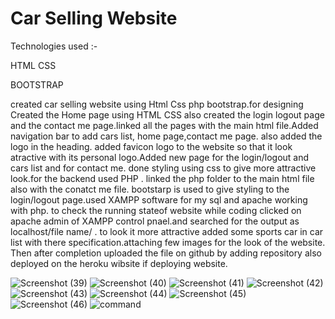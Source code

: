 # Car Selling Website

Technologies used :-

 HTML
 CSS
 

 BOOTSTRAP
 



 created car selling website using Html Css php bootstrap.for designing Created the Home page using HTML CSS also created the login logout page and the contact me page.linked all the pages with the main html file.Added navigation bar to add cars list, home page,contact me page. also added the logo in the heading.
 added favicon logo to the website so that it look atractive with its personal logo.Added new page for the login/logout and cars list and for contact me.
 done styling using css to give more attractive look.for the backend used PHP . linked the php folder to the main html file also with the conatct me file.
 bootstarp is used to give styling to the login/logout page.used XAMPP software for my sql and apache working with php. to check the running stateof website while coding clicked on apache admin of XAMPP control pnael.and searched for the output as localhost/file name/ .
 to look it more attractive added some sports car in car list with there specification.attaching few images for the look of the website.
 Then after completion uploaded the file on github by adding repository also deployed on the heroku wibsite if deploying website.
 
 
![Screenshot (39)](https://user-images.githubusercontent.com/84314285/182299491-391fc708-b901-4847-85e7-2051b3a4b18d.png)
![Screenshot (40)](https://user-images.githubusercontent.com/84314285/182299502-9aee3bc1-c9fc-4498-ab14-84d0e5d8f57f.png)
![Screenshot (41)](https://user-images.githubusercontent.com/84314285/182299505-8b4c165f-1c47-462d-83d9-a6136fd84f49.png)
![Screenshot (42)](https://user-images.githubusercontent.com/84314285/182299511-ff13407f-62ba-4866-ad43-18de52cc60fd.png)
![Screenshot (43)](https://user-images.githubusercontent.com/84314285/182299517-3a85821d-797c-4743-b72f-77b35024f5da.png)
![Screenshot (44)](https://user-images.githubusercontent.com/84314285/182299556-d74183f4-0778-425f-b4bd-56cf30be3187.png)
![Screenshot (45)](https://user-images.githubusercontent.com/84314285/182299609-1eb7eb36-95e0-4e06-83c6-d010677d02b3.png)
![Screenshot (46)](https://user-images.githubusercontent.com/84314285/182299626-34a5c824-cd5f-49a7-938c-0930472fee7a.png)
![command](https://user-images.githubusercontent.com/84314285/182300186-e57e56af-c4fe-4fc6-858c-0ee667f1de98.jpeg)

